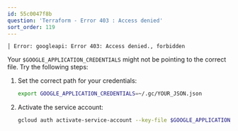 ```yaml
---
id: 55c0047f8b
question: 'Terraform - Error 403 : Access denied'
sort_order: 119
---
```


```
│ Error: googleapi: Error 403: Access denied., forbidden
```

Your `$GOOGLE_APPLICATION_CREDENTIALS` might not be pointing to the correct file. Try the following steps:

1. Set the correct path for your credentials:
   
   ```bash
   export GOOGLE_APPLICATION_CREDENTIALS=~/.gc/YOUR_JSON.json
   ```

2. Activate the service account:
   
   ```bash
   gcloud auth activate-service-account --key-file $GOOGLE_APPLICATION_CREDENTIALS
   ```